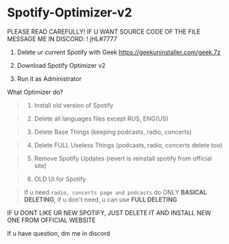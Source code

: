 # Spotify-Optimizer-v2

PLEASE READ CAREFULLY! IF U WANT SOURCE CODE OF THE FILE MESSAGE ME IN DISCORD: ! jHL#7777

1. Delete ur current Spotify with Geek https://geekuninstaller.com/geek.7z

2. Download Spotify Optimizer v2

3. Run it as Administrator

What Optimizer do?

> 1) Install old version of Spotify

> 2) Delete all languages files except RUS, ENG(US)

> 3) Delete Base Things (keeping podcasts, radio, concerts)

> 4) Delete FULL Useless Things (podcasts, radio, concerts delete too)

> 5) Remove Spotify Updates (revert is reinstall spotify from official site)

> 6) OLD UI for Spotify


> If u need `radio, concerts page and podcasts` do ONLY **BASICAL DELETING**, if u don't need, u can use **FULL DELETING** 

IF U DONT LIKE UR NEW SPOTIFY, JUST DELETE IT AND INSTALL NEW ONE FROM OFFICIAL WEBSITE

If u have question, dm me in discord
